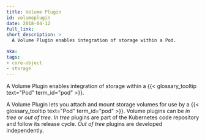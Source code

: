```yaml
---
title: Volume Plugin
id: volumeplugin
date: 2018-04-12
full_link:
short_description: >
  A Volume Plugin enables integration of storage within a Pod.

aka:
tags:
- core-object
- storage
---
```

 A Volume Plugin enables integration of storage within a {{< glossary_tooltip text="Pod" term_id="pod" >}}.

<!--more-->

A Volume Plugin lets you attach and mount storage volumes for use by a {{< glossary_tooltip text="Pod" term_id="pod" >}}. Volume plugins can be _in tree_ or _out of tree_. _In tree_ plugins are part of the Kubernetes code repository and follow its release cycle. _Out of tree_ plugins are developed independently.